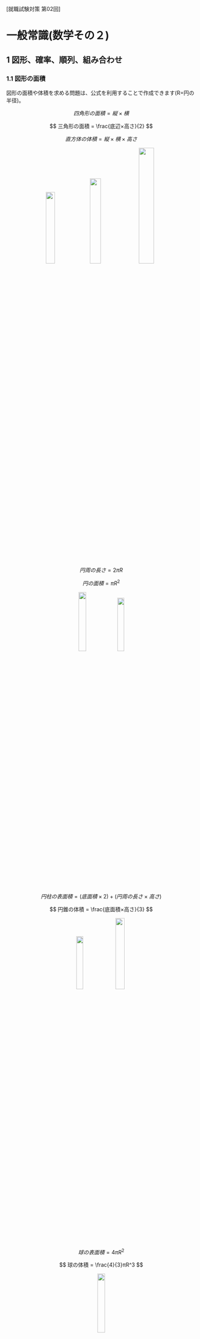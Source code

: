[就職試験対策 第02回]

# 一般常識(数学その２)

## 1 図形、確率、順列、組み合わせ

### 1.1 図形の面積

図形の面積や体積を求める問題は、公式を利用することで作成できます(R=円の半径)。

$$ 四角形の面積 = 縦×横 $$

$$ 三角形の面積 = \frac{底辺×高さ}{2} $$

$$ 直方体の体積 = 縦×横×高さ $$

<p align="center">
<img src="images/lp02/formula_rectangle.png" width="22%" />
<img src="images/lp02/formula_triangle.png" width="24%" />
<img src="images/lp02/formula_box.png" width="28%" />
</p>

$$ 円周の長さ = 2πR $$

$$ 円の面積 = πR^2 $$

<p align="center">
<img src="images/lp02/formula_circle_0.png" width="20%" />
<img src="images/lp02/formula_circle_1.png" width="19%" />
</p>

<div style="page-break-after: always"></div>

$$ 円柱の表面積 = (底面積×2)+(円周の長さ×高さ) $$

$$ 円錐の体積 = \frac{底面積×高さ}{3} $$

<p align="center">
<img src="images/lp02/formula_cylinder.png" width="19%" />
<img src="images/lp02/formula_cone.png" width="22%" />
</p>

$$ 球の表面積 = 4πR^2 $$

$$ 球の体積 = \frac{4}{3}πR^3 $$

<p align="center">
<img src="images/lp02/formula_sphere.png" width="20%" />
</p>

これらのうち、就職試験でよく出題されるのは「三角形の面積」「円柱の表面積」「円錐の体積」あたりです。

その前に、問題を簡単に増やせるように、配列を`vector`クラスで置き換えておきます。Visual Studioで`recruit_quiz`プロジェクトを開いてください。<br>
そして、`main.cpp`に`vector`ヘッダをインクルードしてください。

```diff
 #include <iostream>
 #include <string>
+#include <vector>
 #include <random>
 using namespace std;
```

次に、`questions`配列を`vector`型に変更してください。

```diff
 int main()
 {
-  Question questions[3];
+  vector<Question> questions(3);

   random_device rd;
   mt19937 rand(rd());
```

それでは、三角形の面積の問題を追加しましょう。よく出るパターンは「面積と底辺から高さを求める」ものです。複雑な式の問題を作成するプログラムの下に、三角形の面積の問題を作成するプログラムを追加してください。

```diff
   int w = uniform_int_distribution<>(1, 20)(rand);
   questions[2].q =
     to_string(x) + "-(" + to_string(y * w) + "+" + to_string(z * w) + ")÷" + to_string(w);
   questions[2].a = x - (y + z);
+
+  // 三角形の面積
+  x = uniform_int_distribution<>(1, 10)(rand);
+  y = uniform_int_distribution<>(1, 5)(rand) * 2;
+  questions.push_back({
+    "面積" + to_string(x * y / 2) + "cm^2、底辺" + to_string(y) + "cmの三角形の高さを求めよ。",
+    x });

   cout << "[リクルート試験対策クイズ]\n";

   for (const auto& e : questions) {
     cout << e.q << "の答えは？\n";
```

三角形の面積の公式では、底辺と高さの両方が奇数になると割り切れません。そこで、底辺が必ず偶数になるように、`2`を掛けています。

プログラムが書けたらビルドして実行してください。4問目に三角形の面積の問題が出題され、正答の場合は「正解！」、誤答の場合は「間違い！」と表示されたら成功です。

<pre class="tnmai_assignment">
<strong>【課題01】</strong>
<code>main.cpp</code>に行った変更を「ステージ」し、適切なメッセージを書いて「コミット」しなさい。
</pre>

### 1.2 文末の表現を改善する

現在、三角形の面積の問題の文末は、

>cmの三角形の高さを求めよ。の答えは？

のように表示されます。なんだか「の答えは？」の部分が邪魔ですね。無くしてしまったほうがよさそうです。問題文を表示するプログラムを次のように変更してください。

```diff
   cout << "[リクルート試験対策クイズ]\n";

   for (const auto& e : questions) {
-    cout << e.q << "の答えは？\n";
+    cout << e.q << "\n";
     int answer;
     cin >> answer;
```

問題文がなんであろうと改行は必要だと考えたので、改行だけを残しました。これだけだと数式の問題文から「の答えは？」が消えてしまうので、数式の問題文に「の答えは？」を付け加えましょう。

```diff
   // 掛け算
   int x = uniform_int_distribution<>(1, 30)(rand);
   int y = uniform_int_distribution<>(1, 20)(rand);
-  questions[0].q = to_string(x) + "x" + to_string(y);
+  questions[0].q = to_string(x) + "x" + to_string(y) + "の答えは？";
   questions[0].a = x * y;

   // 割り算
   x = uniform_int_distribution<>(1, 30)(rand);
   y = uniform_int_distribution<>(1, 20)(rand);
-  questions[1].q = to_string(x * y) + "÷" + to_string(y);
+  questions[1].q = to_string(x * y) + "÷" + to_string(y) + "の答えは？";
   questions[1].a = x;

   // 複雑な式
   x = uniform_int_distribution<>(1, 100)(rand);
   y = uniform_int_distribution<>(1, 10)(rand);
   int z = uniform_int_distribution<>(1, 10)(rand);
   int w = uniform_int_distribution<>(1, 20)(rand);
   questions[2].q =
-    to_string(x) + "-(" + to_string(y * w) + "+" + to_string(z * w) + ")÷" + to_string(w);
+    to_string(x) + "-(" + to_string(y * w) + "+" + to_string(z * w) + ")÷" + to_string(w) + "の答えは？";
   questions[2].a = x - (y + z);
```

プログラムが書けたらビルドして実行してください。問題文の末尾が日本語として自然な表現になっていれば成功です。

<pre class="tnmai_assignment">
<strong>【課題02】</strong>
<code>main.cpp</code>に行った変更を「ステージ」し、適切なメッセージを書いて「コミット」しなさい。
</pre>

<div style="page-break-after: always"></div>

### 1.3 円錐の問題を追加する

次は、「円錐の体積」を求める問題を追加しましょう。三角形の面積の問題の下に、次のプログラムを追加してください。

```diff
   questions.push_back({
     "面積" + to_string(x * y / 2) + "cm^2、底辺" + to_string(y) + "cmの三角形の高さを求めよ。",
     x });
+
+  // 円錐の体積
+  x = uniform_int_distribution<>(1, 10)(rand);
+  y = uniform_int_distribution<>(1, 5)(rand) * 3;
+  questions.push_back({
+    "底面の半径" + to_string(x) + "cm、高さ" + to_string(y) + "cmの円錐がある。\n" +
+    "この円錐の体積をXπcm^3とする。Xの値を求めよ。",
+    x * x * y / 3 });

   cout << "[リクルート試験対策クイズ]\n";

   for (const auto& e : questions) {
     cout << e.q << "\n";
```

円錐の体積の公式は「底面積×高さ÷3」です。このプログラムでは、3で割ったときに端数が出ないように、高さの値を「乱数の3倍」にしています。

プログラムが書けたらビルドして実行してください。円錐の体積の問題が出題され、正答と誤答の両方が正しく判定できていたら成功です。

<pre class="tnmai_assignment">
<strong>【課題03】</strong>
<code>main.cpp</code>に行った変更を「ステージ」し、適切なメッセージを書いて「コミット」しなさい。
</pre>

<pre class="tnmai_assignment">
<strong>【課題04】</strong>
円錐の体積を求める問題の下に、球の体積を求める問題を追加しなさい。
正しく動作することを確認したら、変更を「ステージ」し、適切なメッセージを書いて「コミット」しなさい。
</pre>

<div style="page-break-after: always"></div>

### 1.4 サイコロの問題を追加する

続いて、「確率の問題」を追加します。定番はサイコロを使った問題です。ですが、ここで問題が発生します。

一般的に、「確率」の表現には「小数」か「分数」を使います。しかし、現在の「答え」の型は`int`型なので、どちらも表現できません。そのため、`y / 6`は`0`か`1`のどちらかに変換されてしまいます。これは、「答え」の型を変える必要がありそうです。

さて、小数と分数のどちらを使うかですが、「小数」では`1/3`などの無限小数を正確に表現しづらいです。できれば、「分数」で書きたいところです。ところが、C++には分数を表現できるクラスはありません。考えられる対策は以下の2つです。

>1. 答えを、分母と分子の２つの値で表す。
>2. 答えを、文字列で表す。

今後は数学だけでなく、国語のように「文字で答える問題」も追加する予定です。そこで、文字にも対応できるように、`2`の「文字列で表す」対策を採用することにします。

`Question`構造体の定義を次のように変更してください。

```diff
 // 問題文と答えをまとめる構造体
 struct Question
 {
   string q; // 問題文
-  int a;    // 答え
+  string a; // 答え
 };

 int main()
 {
   vector<Question> questions(3);
```

次に、`to_string`関数を使って答えの値を文字列に変換します。`main`関数の中にある「答え」を設定するプログラムを、次のように変更してください。

```diff
   // 掛け算
   int x = uniform_int_distribution<>(1, 30)(rand);
   int y = uniform_int_distribution<>(1, 20)(rand);
   questions[0].q = to_string(x) + "x" + to_string(y) + "の答えは？";
-  questions[0].a = x * y;
+  questions[0].a = to_string(x * y);

   // 割り算
   x = uniform_int_distribution<>(1, 30)(rand);
   y = uniform_int_distribution<>(1, 20)(rand);
   questions[1].q = to_string(x * y) + "÷" + to_string(y) + "の答えは？";
-  questions[1].a = x;
+  questions[1].a = to_string(x);

   // 複雑な式
   x = uniform_int_distribution<>(1, 100)(rand);
   y = uniform_int_distribution<>(1, 10)(rand);
```

<pre class="tnmai_assignment">
<strong>【課題04】</strong>
<code>to_string</code>関数を使って、「複雑な式」、「三角形の面積」、「円錐の体積」、「球の体積」の答えを<code>string</code>型に変換しなさい。
</pre>

入力データの型も`string`型に変えなくてはなりません。`cin`で入力を受け取るプログラムを次のように変更してください。

```diff
   for (const auto& e : questions) {
     cout << e.q << "\n";
-    int answer;
+    string answer;
     cin >> answer;
     if (answer == e.a) {
       cout << "正解！\n";
```

<pre class="tnmai_assignment">
<strong>【課題05】</strong>
<code>main.cpp</code>に行った変更を「ステージ」し、以下のメッセージを書いて「コミット」しなさい。
<code>分数や単語を扱えるように、答えの型をintからstringに変更</code>
</pre>

>コミットメッセージには、変更内容だけでなく「変更の理由」も書くべきです。あとで見返したとき「なぜその変更を行ったのか」が分かることが大切です。

さて、問題の発端となった「確率」の話に戻りましょう。「分数の答え」は、可能ならば「約分(やくぶん)」するのが<ruby>定石<rt>じょうせき</rt></ruby>です。

分数を約分するには、分母と分子の「最大公約数」を求め、その数で分子と分母を割ります。「最大公約数」を求めるには「ユークリッドの互除法(ごじょほう)」という方法を使います。

>1. `a`を`b`で割った余り`r0`を求める。
>2. `b`を`r0`で割った余り`r1`を求める。
>3. `r0`を`r1`で割った余り`r2`を求める。
>4. 余りが`0`になるまで繰り返す。

このように、ユークリッドの互助法では「除数を余りで割る」ことを繰り返します。そして、「余りが`0`なったときの除数」が「最大公約数」になります。

`Question`構造体の定義の下に、次の関数定義を追加してください。関数名の`gcd`は`Greatest Common Divisor`(グレイテスト・コモン・ディバイザー、「最大公約数」という意味)の略語です。

```diff
 struct Question
 {
   string q; // 問題文
   string a; // 答え
 };
+
+// 最大公約数を求める
+int gcd(int a, int b)
+{
+  // 余りが0になったときの除数を返す
+  while (b) {
+    int r = a % b;
+    a = b; // 除数を次の被除数にする
+    b = r; // 余りを次の除数にする
+  }
+  return a;
+}

 int main()
 {
   vector<Question> questions(3);
```

それでは、サイコロ問題を作成しましょう。球の体積を求める問題の下に、次のプログラムを追加してください。

```diff
   questions.push_back({
     "半径" + to_string(x) + "cmの球がある。\n" +
     "この球の体積をXπcm^3とする。Xの値を求めよ。",
     4 * x * x * x / 3 });
+
+  // サイコロの確率
+  x = uniform_int_distribution<>(1, 5)(rand);
+  y = uniform_int_distribution<>(1, 6 - x)(rand);
+  questions.push_back({
+    "サイコロを1個ふって、" + to_string(x) + "から" + to_string(x + y) +
+    "が出る確率をを求めよ。",
+    to_string((y + 1) / z) + "/" + to_string(6 / z) });

   cout << "[リクルート試験対策クイズ]\n";

   for (const auto& e : questions) {
     cout << e.q << "\n";
```

プログラムが書けたらビルドして実行してください。円錐の体積の問題が出題され、正答と誤答の両方が正しく判定できていたら成功です。

<pre class="tnmai_assignment">
<strong>【課題06】</strong>
<code>main.cpp</code>に行った変更を「ステージ」し、適切なメッセージを書いて「コミット」しなさい。
</pre>

### 1.5 順列の問題を追加する

サイコロと同程度に出題されるのは「順列」や「組み合わせ」の問題です。例えば「５人のうち２人を選んで並べる方法は何通りあるか？」という問題です。実際に数えてみると、以下のように「２０通り」になります。

>12 13 14 15<br>
>21 23 24 25<br>
>31 32 34 35<br>
>41 42 43 45<br>
>51 52 53 54

これは数学で言う「順列」の問題で、式にすると $_5P_2$ となります(`P`は「順列」を意味する英単語`Permutation`(パーミュテーション)の頭文字です)。

順列は以下の公式で計算できます。ここで`!`は階乗を表します(例えば`5!=5x4x3x2x1`)。

$$ _nP_r = \frac{n!}{(n - r)!}$$

筆算や暗算で計算する場合、「`n!`の先頭から`r`個までの掛け算」と覚えるとよいでしょう。例えば $_5P_2$ の場合、「`5x4x3x2x1`の先頭2個までの掛け算」なので`5x4`となります。

それでは「順列」の問題を追加しましょう。サイコロの問題の下に、次のプログラムを追加してください。

```diff
   questions.push_back({
     "サイコロを1回ふって、" + to_string(x) + "から" + to_string(x + y) +
     "が出る確率を求めよ。",
     to_string((y + 1) / z) + "/" + to_string(6 / z) });
+
+  // 順列
+  x = uniform_int_distribution<>(3, 7)(rand);
+  y = uniform_int_distribution<>(1, x)(rand);
+  z = 1;
+  for (int i = 0; i < y; i++) {
+    z *= x - i;
+  }
+  questions.push_back({
+    to_string(x) + "人のうち" + to_string(y) + "人を選んで並べる方法は何通りあるか？",
+    to_string(z) });

   cout << "[リクルート試験対策クイズ]\n";

   for (const auto& e : questions) {
     cout << e.q << "\n";
```

プログラムが書けたらビルドして実行してください。順列の問題が出題され、正答と誤答の両方が正しく判定できていたら成功です。

<pre class="tnmai_assignment">
<strong>【課題07】</strong>
<code>main.cpp</code>に行った変更を「ステージ」し、適切なメッセージを書いて「コミット」しなさい。
</pre>

### 1.6 組み合わせの問題を追加する

「組み合わせ」問題もよく出題されます。これは、「５人のうち２人を選ぶ組み合わせは何通りあるか？」のような問題です。「順列」との違いは、「並び順を考慮しない」ところです。

そのため、「組み合わせの数」は、次のように「順列から重複する並びを除いた数」になります。

>12 13 14 15<br>
>~~21~~ 23 24 25<br>
>~~31~~ ~~32~~ 34 35<br>
>~~41~~ ~~42~~ ~~43~~ 45<br>
>~~51~~ ~~52~~ ~~53~~ ~~54~~

「組み合わせ」は以下の公式で計算できます。

$$ _nC_r = \frac{_nP_r}{r!} = \frac{n! / (n - r)!}{r!} $$

分子の部分は「順列」そのものです。分母は重複する組み合わせの倍率です。例えば分母が`2`の場合、並び順だけが違う組み合わせが2個ずつ存在することになります。

先程の問題を式にすると $_5C_2$ となります(`C`は「組み合わせ」を意味する英単語`Combination`(コンビネーション)の頭文字です)。

それでは「組み合わせ」の問題を追加しましょう。順列の問題の下に、次のプログラムを追加してください。

```diff
   questions.push_back({
     to_string(x) + "人のうち" + to_string(y) + "人を選んで並べる方法は何通りあるか？",
     to_string(z) });
+
+  // 組み合わせ
+  x = uniform_int_distribution<>(3, 6)(rand);
+  y = uniform_int_distribution<>(1, x)(rand);
+  z = 1;
+  for (int i = 0; i < y; i++) {
+    z *= x - i;
+  }
+  for (int i = 0; i < y; i++) {
+    z /= y - i;
+  }
+  questions.push_back({
+    to_string(x) + "人のうち" + to_string(y) + "人を選ぶ組み合わせは何通りあるか？",
+    to_string(z) });

   cout << "[リクルート試験対策クイズ]\n";

   for (const auto& e : questions) {
```

<pre class="tnmai_assignment">
<strong>【課題08】</strong>
<code>main.cpp</code>に行った変更を「ステージ」し、適切なメッセージを書いて「コミット」しなさい。
</pre>

### 1.7 変更をリモートリポジトリにプッシュする

Gitにおいて、間違えたコミットをやり直す方法はいくつもありますが、プッシュをやり直す方法はほとんどありません。そのため、一般的には「ひとまとめにできる作業を終えた」タイミングでプッシュします。

これは「テキストの章を終えた」のような瞬間で、例えば「今」です。

<pre class="tnmai_assignment">
<strong>【課題09】</strong>
<code>Git</code>メニューから「同期」を選択し、コミットをリモートリポジトリに反映しなさい。
</pre>
